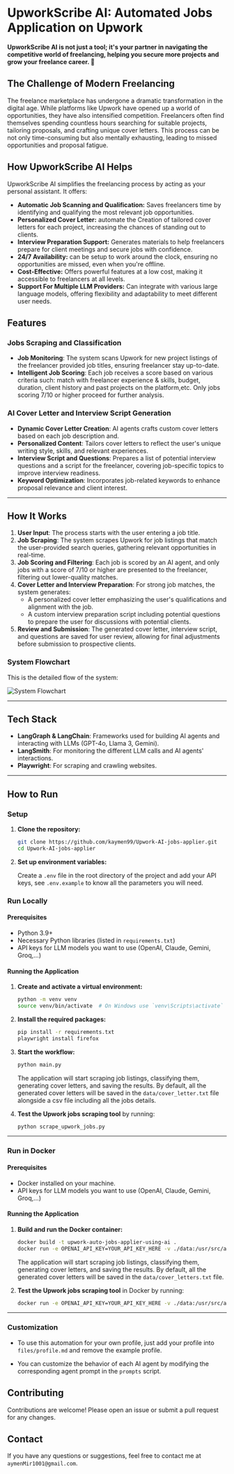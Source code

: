# UpworkScribe AI: Automated Jobs Application on Upwork

**UpworkScribe AI is not just a tool; it's your partner in navigating the competitive world of freelancing, helping you secure more projects and grow your freelance career. 🚀**

## The Challenge of Modern Freelancing

The freelance marketplace has undergone a dramatic transformation in the digital age. While platforms like Upwork have opened up a world of opportunities, they have also intensified competition. Freelancers often find themselves spending countless hours searching for suitable projects, tailoring proposals, and crafting unique cover letters. This process can be not only time-consuming but also mentally exhausting, leading to missed opportunities and proposal fatigue.

## How UpworkScribe AI Helps

UpworkScribe AI simplifies the freelancing process by acting as your personal assistant. It offers:

* **Automatic Job Scanning and Qualification:** Saves freelancers time by identifying and qualifying the most relevant job opportunities.
* **Personalized Cover Letter:** automate the Creation of tailored cover letters for each project, increasing the chances of standing out to clients.
* **Interview Preparation Support:** Generates materials to help freelancers prepare for client meetings and secure jobs with confidence.
* **24/7 Availability:** can be setup to work around the clock, ensuring no opportunities are missed, even when you're offline.
* **Cost-Effective:** Offers powerful features at a low cost, making it accessible to freelancers at all levels.
* **Support For Multiple LLM Providers:** Can integrate with various large language models, offering flexibility and adaptability to meet different user needs.

## Features

### Jobs Scraping and Classification

- **Job Monitoring**: The system scans Upwork for new project listings of the freelancer provided job titles, ensuring freelancer stay up-to-date.
- **Intelligent Job Scoring**: Each job receives a score based on various criteria such: match with freelancer experience & skills, budget, duration, client history and past projects on the platform,etc. Only jobs scoring 7/10 or higher proceed for further analysis.

### AI Cover Letter and Interview Script Generation

- **Dynamic Cover Letter Creation**: AI agents crafts custom cover letters based on each job description and.
- **Personalized Content**: Tailors cover letters to reflect the user's unique writing style, skills, and relevant experiences.
- **Interview Script and Questions**: Prepares a list of potential interview questions and a script for the freelancer, covering job-specific topics to improve interview readiness.
- **Keyword Optimization**: Incorporates job-related keywords to enhance proposal relevance and client interest.

---

## How It Works

1. **User Input**: The process starts with the user entering a job title.
2. **Job Scraping**: The system scrapes Upwork for job listings that match the user-provided search queries, gathering relevant opportunities in real-time.
3. **Job Scoring and Filtering**: Each job is scored by an AI agent, and only jobs with a score of 7/10 or higher are presented to the freelancer, filtering out lower-quality matches.
5. **Cover Letter and Interview Preparation**: For strong job matches, the system generates:
   - A personalized cover letter emphasizing the user's qualifications and alignment with the job.
   - A custom interview preparation script including potential questions to prepare the user for discussions with potential clients.
6. **Review and Submission**: The generated cover letter, interview script, and questions are saved for user review, allowing for final adjustments before submission to prospective clients.

### System Flowchart

This is the detailed flow of the system:

![System Flowchart](https://mermaid.ink/img/pako:eNqdlMGO2jAQhl_FMlJPoNJyKETtSiEBxGqL2rJ7Sjg49oRYBDuyHegKePc6TlKye1olUiJP8n_zz4xiXzCVDLCH94oUGXoOY4Hs9Ri9aFBoLYrSaPQoE_TMTQ47NBo9ID_aUqsG9FKcpTpUn_Wu5nwnmFuBVIBqGesK6ue8kl1r0Xf07fOX8RWF623g_wmjkGtKFENP8jyqFFzsuwm66MOPhg0uQQb0gFKpXLE_iaEZ6FvXM3DgLyUpaNeStp7RCgQoYsBhflHknBLDpUCBFAaE2XXhjWwzX9FiE0b2ftNW6Lpf3JMG8mSn-ATGgNp1Ncu7Zm191InDuRoXLwz6hH6XoKsi3g5t4chVtCUnQC3uhvuu2GUtrIOVC4JY1KE2r7ltFqU8z70BTdOhNkoewBtMJpNmPTpzZjLva_F3SGUulTcYj8dd3G_wdHbHp9PpR_F5gydJL_egdU-SPnjYuqe98EXrns764Mv_o-uFrxp81s-92WNNEsZYrwlseiXAQ3wEdSSc2dPmUiWMscngCDH27JIRdYhxLG5WR0ojt6-CYs-oEoZYyXKfYS8lubZRWTD744ec2CPr2Ly9_QPS1oVz)

---

## Tech Stack

-   **LangGraph & LangChain**: Frameworks used for building AI agents and interacting with LLMs (GPT-4o, Llama 3, Gemini).
-   **LangSmith**: For monitoring the different LLM calls and AI agents' interactions.
-   **Playwright**: For scraping and crawling websites.

---

## How to Run

### Setup

1. **Clone the repository:**

   ```sh
   git clone https://github.com/kaymen99/Upwork-AI-jobs-applier.git
   cd Upwork-AI-jobs-applier
   ```

2. **Set up environment variables:**

   Create a `.env` file in the root directory of the project and add your API keys, see `.env.example` to know all the parameters you will need.

### Run Locally

#### Prerequisites

- Python 3.9+
- Necessary Python libraries (listed in `requirements.txt`)
- API keys for LLM models you want to use (OpenAI, Claude, Gemini, Groq,...)

#### Running the Application

1. **Create and activate a virtual environment:**

   ```sh
   python -m venv venv
   source venv/bin/activate  # On Windows use `venv\Scripts\activate`
   ```

2. **Install the required packages:**

   ```sh
   pip install -r requirements.txt
   playwright install firefox
   ```

3. **Start the workflow:**

   ```sh
   python main.py
   ```

   The application will start scraping job listings, classifying them, generating cover letters, and saving the results. By default, all the generated cover letters will be saved in the `data/cover_letter.txt` file alongside a csv file including all the jobs details.

4. **Test the Upwork jobs scraping tool** by running:

   ```sh
   python scrape_upwork_jobs.py
   ```

---

### Run in Docker

#### Prerequisites

- Docker installed on your machine.
- API keys for LLM models you want to use (OpenAI, Claude, Gemini, Groq,...)

#### Running the Application

1. **Build and run the Docker container:**

   ```sh
   docker build -t upwork-auto-jobs-applier-using-ai .
   docker run -e OPENAI_API_KEY=YOUR_API_KEY_HERE -v ./data:/usr/src/app/data upwork-auto-jobs-applier-using-ai
   ```

   The application will start scraping job listings, classifying them, generating cover letters, and saving the results. By default, all the generated cover letters will be saved in the `data/cover_letters.txt` file.

2. **Test the Upwork jobs scraping tool** in Docker by running:

   ```sh
   docker run -e OPENAI_API_KEY=YOUR_API_KEY_HERE -v ./data:/usr/src/app/data upwork-auto-jobs-applier-using-ai python scrape_upwork_jobs.py
   ```

---

### Customization

- To use this automation for your own profile, just add your profile into `files/profile.md` and remove the example profile.

- You can customize the behavior of each AI agent by modifying the corresponding agent prompt in the `prompts` script.

## Contributing

Contributions are welcome! Please open an issue or submit a pull request for any changes.

## Contact

If you have any questions or suggestions, feel free to contact me at `aymenMir1001@gmail.com`.
